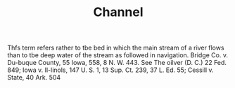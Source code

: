 ---
title: Channel
letter: C
permalink: "/definitions/bld-channel.html"
body: Thfs term refers rather to tbe bed in which the main stream of a river flows
  than to tbe deep water of the stream as followed in navigation. Bridge Co. v. Du-buque
  County, 55 Iowa, 558, 8 N. W. 443. See The oilver (D. C.) 22 Fed. 849; Iowa v. Il-linols,
  147 U. S. 1, 13 Sup. Ct. 239, 37 L. Ed. 55; Cessill v. State, 40 Ark. 504
published_at: '2018-07-07'
source: Black's Law Dictionary 2nd Ed (1910)
layout: post
---